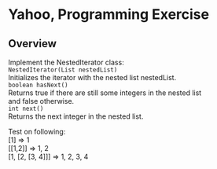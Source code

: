 <h1>Yahoo, Programming Exercise</h1>

<h2>Overview</h2>
<p>
Implement the NestedIterator class: 
<br/>
<code>NestedIterator(List<NestedInteger> nestedList)</code>
<br/>
Initializes the iterator with the nested list nestedList. 
<br/>
<code>boolean hasNext()</code>
<br/>
Returns true if there are still some integers in the nested list and false otherwise. 
<br/>
<code>int next()</code>
<br/>
Returns the next integer in the nested list.
</p>
<p>
Test on following:
<br/> 
[1] => 1
<br/> 
[[1,2]] => 1, 2
<br/> 
[1, [2, [3, 4]]] => 1, 2, 3, 4
</p>